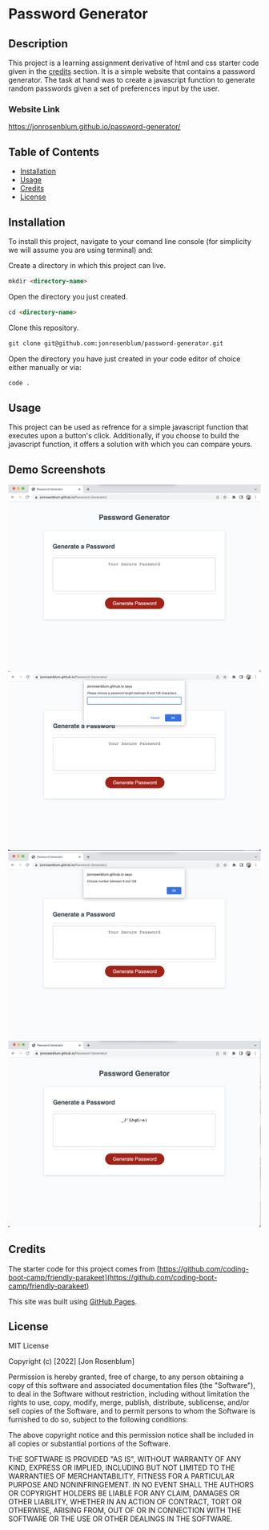 # Password Generator

## Description

This project is a learning assignment derivative of html and css starter code given in the [credits](#credits) section. It is a simple website that contains a password generator. The task at hand was to create a javascript function to generate random passwords given a set of preferences input by the user.

### Website Link

https://jonrosenblum.github.io/password-generator/

## Table of Contents 

* [Installation](#installation)
* [Usage](#usage)
* [Credits](#credits)
* [License](#license)


## Installation

To install this project, navigate to your comand line console (for simplicity we will assume you are using terminal) and:

Create a directory in which this project can live.
```md
mkdir <directory-name>
```
Open the directory you just created.
```md
cd <directory-name>
```
Clone this repository.
```md
git clone git@github.com:jonrosenblum/password-generator.git
```
Open the directory you have just created in your code editor of choice either manually or via:
```md
code .
```

## Usage

This project can be used as refrence for a simple javascript function that executes upon a button's click. Additionally, if you choose to build the javascript function, it offers a solution with which you can compare yours.


## Demo Screenshots

![screenshot](./Assets/Screen%20Shot%202022-05-12%20at%206.48.20%20PM.png)
![screenshot](./Assets/Screen%20Shot%202022-05-12%20at%206.48.30%20PM.png)
![screenshot](./Assets/Screen%20Shot%202022-05-12%20at%206.48.38%20PM.png)
![screenshot](./Assets/Screen%20Shot%202022-05-12%20at%206.48.50%20PM.png)


## Credits

The starter code for this project comes from [https://github.com/coding-boot-camp/friendly-parakeet](https://github.com/coding-boot-camp/friendly-parakeet)

This site was built using [GitHub Pages](https://pages.github.com/).


## License

MIT License

Copyright (c) [2022] [Jon Rosenblum]

Permission is hereby granted, free of charge, to any person obtaining a copy
of this software and associated documentation files (the "Software"), to deal
in the Software without restriction, including without limitation the rights
to use, copy, modify, merge, publish, distribute, sublicense, and/or sell
copies of the Software, and to permit persons to whom the Software is
furnished to do so, subject to the following conditions:

The above copyright notice and this permission notice shall be included in all
copies or substantial portions of the Software.

THE SOFTWARE IS PROVIDED "AS IS", WITHOUT WARRANTY OF ANY KIND, EXPRESS OR
IMPLIED, INCLUDING BUT NOT LIMITED TO THE WARRANTIES OF MERCHANTABILITY,
FITNESS FOR A PARTICULAR PURPOSE AND NONINFRINGEMENT. IN NO EVENT SHALL THE
AUTHORS OR COPYRIGHT HOLDERS BE LIABLE FOR ANY CLAIM, DAMAGES OR OTHER
LIABILITY, WHETHER IN AN ACTION OF CONTRACT, TORT OR OTHERWISE, ARISING FROM,
OUT OF OR IN CONNECTION WITH THE SOFTWARE OR THE USE OR OTHER DEALINGS IN THE
SOFTWARE.
